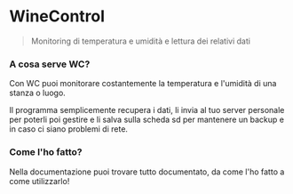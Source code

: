 # WineControl 

> Monitoring di temperatura e umidità e lettura dei relativi dati

### A cosa serve WC?

Con WC puoi monitorare costantemente la temperatura e l'umidità di una stanza o luogo. 

Il programma semplicemente recupera i dati, li invia al tuo server personale per poterli poi gestire e li salva sulla scheda sd per mantenere un backup e in caso ci siano problemi di rete. 

### Come l'ho fatto?

Nella documentazione puoi trovare tutto documentato, da come l'ho fatto a come utilizzarlo!

